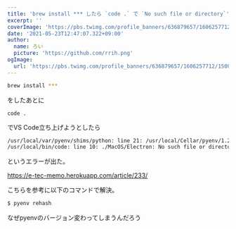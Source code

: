 ```yaml
---
title: 'brew install *** したら `code .` で `No such file or directory`'
excerpt: ''
coverImage: 'https://pbs.twimg.com/profile_banners/636879657/1606257712/1500x500'
date: '2021-05-23T12:47:07.322+09:00'
author:
  name: ろい
  picture: 'https://github.com/rrih.png'
ogImage:
  url: 'https://pbs.twimg.com/profile_banners/636879657/1606257712/1500x500'
---
```


```bash
brew install ***
```
をしたあとに
```
code .
```
でVS Code立ち上げようとしたら
```bash
/usr/local/var/pyenv/shims/python: line 21: /usr/local/Cellar/pyenv/1.2.21/libexec/pyenv: No such file or directory
/usr/local/bin/code: line 10: ./MacOS/Electron: No such file or directory
```
というエラーが出た。

https://e-tec-memo.herokuapp.com/article/233/

こちらを参考に以下のコマンドで解決。

```bash
$ pyenv rehash
```

なぜpyenvのバージョン変わってしまうんだろう